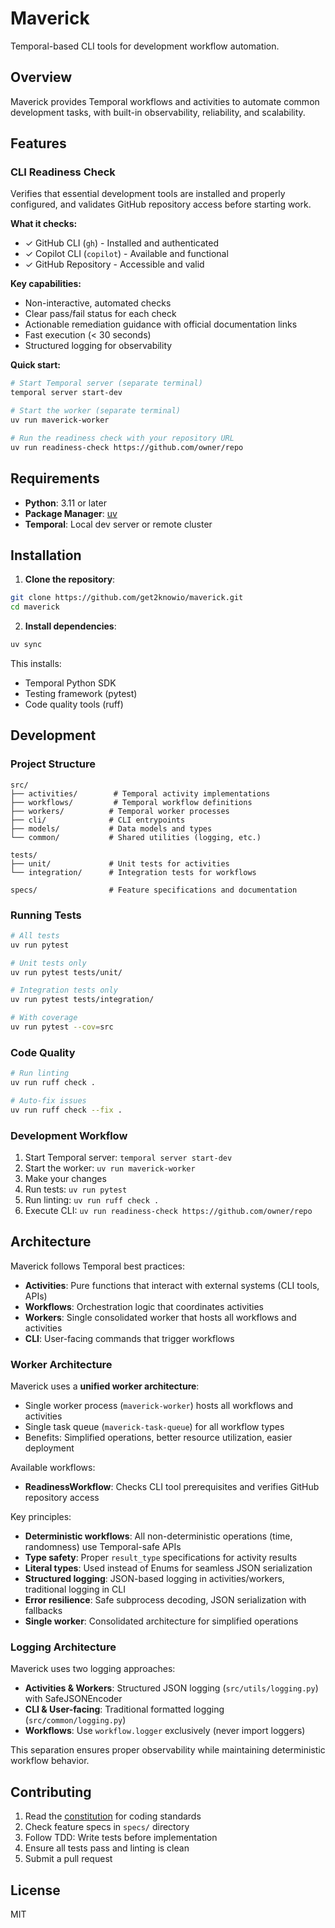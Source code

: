 # Maverick

Temporal-based CLI tools for development workflow automation.

## Overview

Maverick provides Temporal workflows and activities to automate common development tasks, with built-in observability, reliability, and scalability.

## Features

### CLI Readiness Check

Verifies that essential development tools are installed and properly configured, and validates GitHub repository access before starting work.

**What it checks:**
- ✓ GitHub CLI (`gh`) - Installed and authenticated
- ✓ Copilot CLI (`copilot`) - Available and functional
- ✓ GitHub Repository - Accessible and valid

**Key capabilities:**
- Non-interactive, automated checks
- Clear pass/fail status for each check
- Actionable remediation guidance with official documentation links
- Fast execution (< 30 seconds)
- Structured logging for observability

**Quick start:**

```bash
# Start Temporal server (separate terminal)
temporal server start-dev

# Start the worker (separate terminal)
uv run maverick-worker

# Run the readiness check with your repository URL
uv run readiness-check https://github.com/owner/repo
```

## Requirements

- **Python**: 3.11 or later
- **Package Manager**: [uv](https://github.com/astral-sh/uv)
- **Temporal**: Local dev server or remote cluster

## Installation

1. **Clone the repository**:

```bash
git clone https://github.com/get2knowio/maverick.git
cd maverick
```

2. **Install dependencies**:

```bash
uv sync
```

This installs:
- Temporal Python SDK
- Testing framework (pytest)
- Code quality tools (ruff)

## Development

### Project Structure

```text
src/
├── activities/        # Temporal activity implementations
├── workflows/         # Temporal workflow definitions
├── workers/          # Temporal worker processes
├── cli/              # CLI entrypoints
├── models/           # Data models and types
└── common/           # Shared utilities (logging, etc.)

tests/
├── unit/             # Unit tests for activities
└── integration/      # Integration tests for workflows

specs/                # Feature specifications and documentation
```

### Running Tests

```bash
# All tests
uv run pytest

# Unit tests only
uv run pytest tests/unit/

# Integration tests only
uv run pytest tests/integration/

# With coverage
uv run pytest --cov=src
```

### Code Quality

```bash
# Run linting
uv run ruff check .

# Auto-fix issues
uv run ruff check --fix .
```

### Development Workflow

1. Start Temporal server: `temporal server start-dev`
2. Start the worker: `uv run maverick-worker`
3. Make your changes
4. Run tests: `uv run pytest`
5. Run linting: `uv run ruff check .`
6. Execute CLI: `uv run readiness-check https://github.com/owner/repo`

## Architecture

Maverick follows Temporal best practices:

- **Activities**: Pure functions that interact with external systems (CLI tools, APIs)
- **Workflows**: Orchestration logic that coordinates activities
- **Workers**: Single consolidated worker that hosts all workflows and activities
- **CLI**: User-facing commands that trigger workflows

### Worker Architecture

Maverick uses a **unified worker architecture**:
- Single worker process (`maverick-worker`) hosts all workflows and activities
- Single task queue (`maverick-task-queue`) for all workflow types
- Benefits: Simplified operations, better resource utilization, easier deployment

Available workflows:
- **ReadinessWorkflow**: Checks CLI tool prerequisites and verifies GitHub repository access

Key principles:
- **Deterministic workflows**: All non-deterministic operations (time, randomness) use Temporal-safe APIs
- **Type safety**: Proper `result_type` specifications for activity results
- **Literal types**: Used instead of Enums for seamless JSON serialization
- **Structured logging**: JSON-based logging in activities/workers, traditional logging in CLI
- **Error resilience**: Safe subprocess decoding, JSON serialization with fallbacks
- **Single worker**: Consolidated architecture for simplified operations

### Logging Architecture

Maverick uses two logging approaches:
- **Activities & Workers**: Structured JSON logging (`src/utils/logging.py`) with SafeJSONEncoder
- **CLI & User-facing**: Traditional formatted logging (`src/common/logging.py`)
- **Workflows**: Use `workflow.logger` exclusively (never import loggers)

This separation ensures proper observability while maintaining deterministic workflow behavior.

## Contributing

1. Read the [constitution](.github/copilot-instructions.md) for coding standards
2. Check feature specs in `specs/` directory
3. Follow TDD: Write tests before implementation
4. Ensure all tests pass and linting is clean
5. Submit a pull request

## License

MIT

````
